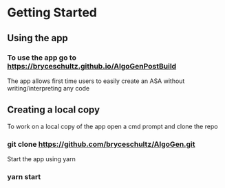 # Getting Started

## Using the app

### To use the app go to https://bryceschultz.github.io/AlgoGenPostBuild

The app allows first time users to easily create an ASA without writing/interpreting any code

## Creating a local copy

To work on a local copy of the app open a cmd prompt and clone the repo

### git clone https://github.com/bryceschultz/AlgoGen.git

Start the app using yarn

### yarn start
